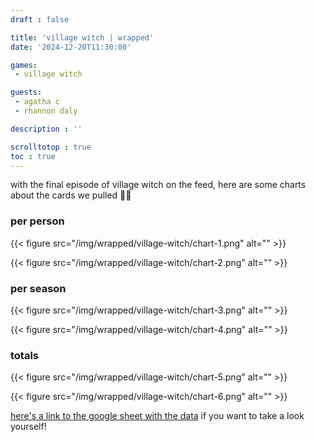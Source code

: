 ```yaml
---
draft : false

title: 'village witch | wrapped'
date: '2024-12-20T11:30:00'

games:
 - village witch

guests:
 - agatha c
 - rhannon daly

description : ''

scrolltotop : true
toc : true
---
```


with the final episode of village witch on the feed, here are some charts about the cards we pulled 🧙‍♀️

### **per person**

{{< figure src="/img/wrapped/village-witch/chart-1.png" alt="" >}}

{{< figure src="/img/wrapped/village-witch/chart-2.png" alt="" >}}

### per season

{{< figure src="/img/wrapped/village-witch/chart-3.png" alt="" >}}

{{< figure src="/img/wrapped/village-witch/chart-4.png" alt="" >}}

### totals

{{< figure src="/img/wrapped/village-witch/chart-5.png" alt="" >}}

{{< figure src="/img/wrapped/village-witch/chart-6.png" alt="" >}}

[here's a link to the google sheet with the data](https://docs.google.com/spreadsheets/d/1IJbDK87ZtZvQH_n-v2FtWOGdXEXQGqba7LbM6gH4C_k/edit?usp=sharing) if you want to take a look yourself!
